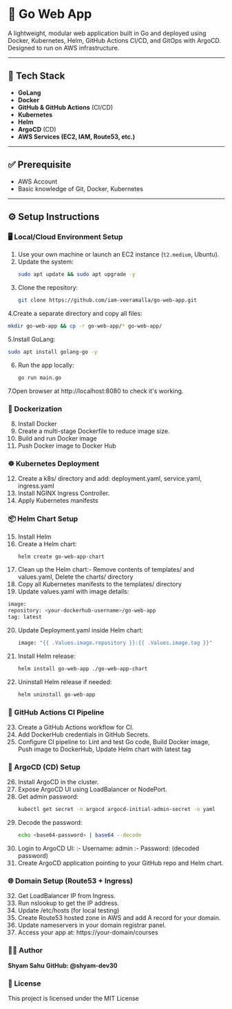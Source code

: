 # 🚀 Go Web App

A lightweight, modular web application built in Go and deployed using Docker, Kubernetes, Helm, GitHub Actions CI/CD, and GitOps with ArgoCD. Designed to run on AWS infrastructure.

---

## 🧰 Tech Stack

- **GoLang**
- **Docker**
- **GitHub & GitHub Actions** (CI/CD)
- **Kubernetes**
- **Helm**
- **ArgoCD** (CD)
- **AWS Services (EC2, IAM, Route53, etc.)**

---

## ✅ Prerequisite

- AWS Account
- Basic knowledge of Git, Docker, Kubernetes

---

## ⚙️ Setup Instructions

### 🖥️ Local/Cloud Environment Setup

1. Use your own machine or launch an EC2 instance (`t2.medium`, Ubuntu).
2. Update the system:
   ```bash
   sudo apt update && sudo apt upgrade -y
3. Clone the repository:
   ```bash
   git clone https://github.com/iam-veeramalla/go-web-app.git
4.Create a separate directory and copy all files:
   ```bash
   mkdir go-web-app && cp -r go-web-app/* go-web-app/
   ```
5.Install GoLang:
  ```bash
  sudo apt install golang-go -y
  ```
6. Run the app locally:
   ```bash
   go run main.go
7.Open browser at http://localhost:8080 to check it's working.

### 🐳 Dockerization
8. Install Docker
9. Create a multi-stage Dockerfile to reduce image size.
10. Build and run Docker image
11. Push Docker image to Docker Hub
### ☸️ Kubernetes Deployment
12. Create a k8s/ directory and add: deployment.yaml, service.yaml, ingress.yaml
13. Install NGINX Ingress Controller.
14. Apply Kubernetes manifests
### 📦 Helm Chart Setup
15. Install Helm
16. Create a Helm chart:
    ```bash
    helm create go-web-app-chart
17. Clean up the Helm chart:- Remove contents of templates/ and values.yaml, Delete the charts/ directory
18. Copy all Kubernetes manifests to the templates/ directory
19. Update values.yaml with image details:
  ```bash
  image:
  repository: <your-dockerhub-username>/go-web-app
  tag: latest
  ```
20. Update Deployment.yaml inside Helm chart:
    ```bash
    image: "{{ .Values.image.repository }}:{{ .Values.image.tag }}"
21. Install Helm release:
    ```bash
    helm install go-web-app ./go-web-app-chart
22. Uninstall Helm release if needed:
    ```bash
    helm uninstall go-web-app
### 🤖 GitHub Actions CI Pipeline
23. Create a GitHub Actions workflow for CI.
24. Add DockerHub credentials in GitHub Secrets.
25. Configure CI pipeline to: Lint and test Go code, Build Docker image, Push image to DockerHub, Update Helm chart with latest tag
### 🚀 ArgoCD (CD) Setup
26. Install ArgoCD in the cluster.
27. Expose ArgoCD UI using LoadBalancer or NodePort.
28. Get admin password:
    ```bash
    kubectl get secret -n argocd argocd-initial-admin-secret -o yaml
29. Decode the password:
    ```bash
    echo <base64-password> | base64 --decode
30. Login to ArgoCD UI:
   :- Username: admin
   :- Password: (decoded password)
31. Create ArgoCD application pointing to your GitHub repo and Helm chart.
### 🌐 Domain Setup (Route53 + Ingress)
32. Get LoadBalancer IP from Ingress.
33. Run nslookup to get the IP address.
34. Update /etc/hosts (for local testing)
35. Create Route53 hosted zone in AWS and add A record for your domain.
36. Update nameservers in your domain registrar panel.
37. Access your app at: https://your-domain/courses
### 👨‍💻 Author
 **Shyam Sahu**
 **GitHub: @shyam-dev30**
### 📄 License
This project is licensed under the MIT License














